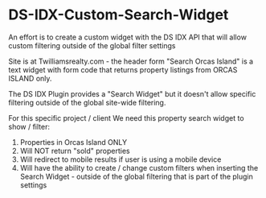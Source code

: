 # DS-IDX-Custom-Search-Widget

An effort is to create a custom widget with the DS IDX API that will allow custom filtering outside of the global filter settings 

Site is at Twilliamsrealty.com - the header form "Search Orcas Island" is a text widget with form code that returns 
property listings from ORCAS ISLAND only. 

The DS IDX Plugin provides a "Search Widget" but it doesn't allow specific filtering outside of the global site-wide 
filtering. 

For this specific project / client We need this property search widget to show / filter: 
1. Properties in Orcas Island ONLY 
2. Will NOT return "sold" properties 
3. Will redirect to mobile results if user is using a mobile device 
4. Will have the ability to create / change custom filters when inserting the Search Widget - outside of the global filtering that is part of the plugin settings

